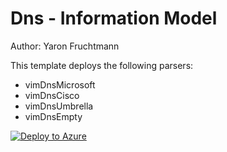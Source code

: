 # Dns - Information Model

Author: Yaron Fruchtmann

This template deploys the following parsers:
* vimDnsMicrosoft
* vimDnsCisco
* vimDnsUmbrella
* vimDnsEmpty

[![Deploy to Azure](https://aka.ms/deploytoazurebutton)](https://aka.ms/AzSentinelDnsARM)

